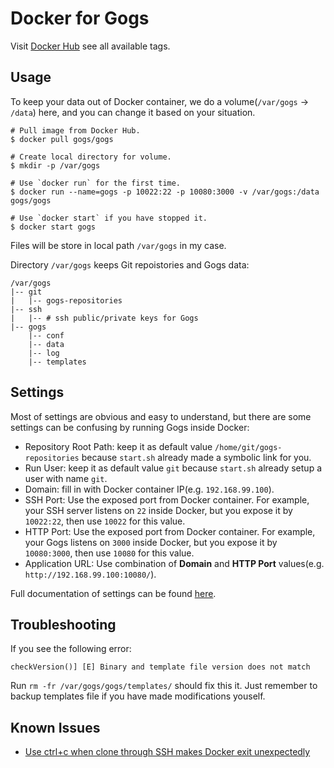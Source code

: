 # Docker for Gogs

Visit [Docker Hub](https://hub.docker.com/r/gogs/gogs/) see all available tags.

## Usage

To keep your data out of Docker container, we do a volume(`/var/gogs` -> `/data`) here, and you can change it based on your situation.

```
# Pull image from Docker Hub.
$ docker pull gogs/gogs

# Create local directory for volume.
$ mkdir -p /var/gogs

# Use `docker run` for the first time.
$ docker run --name=gogs -p 10022:22 -p 10080:3000 -v /var/gogs:/data gogs/gogs

# Use `docker start` if you have stopped it.
$ docker start gogs 
```

Files will be store in local path `/var/gogs` in my case.

Directory `/var/gogs` keeps Git repoistories and Gogs data:

    /var/gogs
    |-- git
    |   |-- gogs-repositories
    |-- ssh
    |   |-- # ssh public/private keys for Gogs
    |-- gogs
        |-- conf
        |-- data
        |-- log
        |-- templates

## Settings

Most of settings are obvious and easy to understand, but there are some settings can be confusing by running Gogs inside Docker:

- Repository Root Path: keep it as default value `/home/git/gogs-repositories` because `start.sh` already made a symbolic link for you.
- Run User: keep it as default value `git` because `start.sh` already setup a user with name `git`.
- Domain: fill in with Docker container IP(e.g. `192.168.99.100`).
- SSH Port: Use the exposed port from Docker container. For example, your SSH server listens on `22` inside Docker, but you expose it by `10022:22`, then use `10022` for this value.
- HTTP Port: Use the exposed port from Docker container. For example, your Gogs listens on `3000` inside Docker, but you expose it by `10080:3000`, then use `10080` for this value.
- Application URL: Use combination of **Domain** and **HTTP Port** values(e.g. `http://192.168.99.100:10080/`). 

Full documentation of settings can be found [here](http://gogs.io/docs/advanced/configuration_cheat_sheet.html).

## Troubleshooting

If you see the following error:

```
checkVersion()] [E] Binary and template file version does not match
```

Run `rm -fr /var/gogs/gogs/templates/` should fix this it. Just remember to backup templates file if you have made modifications youself.

## Known Issues

- [Use ctrl+c when clone through SSH makes Docker exit unexpectedly](https://github.com/gogits/gogs/issues/1499)
